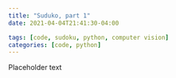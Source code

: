 ```yaml
---
title: "Suduko, part 1"
date: 2021-04-04T21:41:30-04:00

tags: [code, sudoku, python, computer vision]
categories: [code, python]
---
```


Placeholder text
